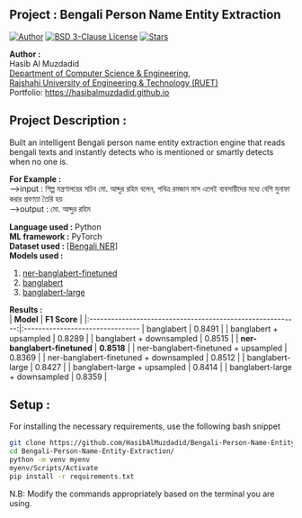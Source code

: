 ## Project : Bengali Person Name Entity Extraction
[![Author](https://img.shields.io/badge/Author-Hasib%20Al%20Muzdadid-brightgreen)](https://github.com/HasibAlMuzdadid)
[![BSD 3-Clause License](https://img.shields.io/github/license/hasibalmuzdadid/Bengali-Person-Name-Entity-Extraction?style=flat&color=orange)](https://github.com/HasibAlMuzdadid/Bengali-Person-Name-Entity-Extraction/blob/main/LICENSE)
[![Stars](https://img.shields.io/github/stars/hasibalmuzdadid/Bengali-Person-Name-Entity-Extraction?style=social)](https://github.com/HasibAlMuzdadid/Bengali-Person-Name-Entity-Extraction/stargazers)

**Author :** </br>
Hasib Al Muzdadid</br>
[Department of Computer Science & Engineering](https://www.cse.ruet.ac.bd/), </br>
[Rajshahi University of Engineering & Technology (RUET)](https://www.ruet.ac.bd/) </br>
Portfolio: https://hasibalmuzdadid.github.io  </br> 

 
## Project Description :
Built an intelligent Bengali person name entity extraction engine that reads bengali texts and instantly detects who is mentioned or smartly detects when no one is. 

**For Example :**
<br>-->input : শিল্প মন্ত্রণালয়ের সচিব মো. আব্দুর রহিম বলেন, পবিত্র রমজান মাস এলেই ব্যবসায়ীদের মধ্যে বেশি মুনাফা করার প্রবণতা তৈরি হয়
<br>-->output : মো. আব্দুর রহিম


**Language used :** Python  </br> 
**ML framework :** PyTorch  </br>
**Dataset used :** <a href="https://github.com/Rifat1493/Bengali-NER/tree/master/Input">[Bengali NER]</a>  </br>
**Models used :** </br> 
1. <a href= "https://huggingface.co/celloscopeai/celloscope-28000-ner-banglabert-finetuned">ner-banglabert-finetuned</a>
2. <a href= "https://huggingface.co/csebuetnlp/banglabert">banglabert</a>
3. <a href= "https://huggingface.co/csebuetnlp/banglabert_large">banglabert-large</a>  </br>

**Results :** </br>
| **Model**                                                                   | **F1 Score** |
|:----------------------------------------------------------:|:--------------------------------
| banglabert                                                                  | 0.8491          |
| banglabert + upsampled                                                      | 0.8289          |
| banglabert + downsampled                                                    | 0.8515          |
| **ner-banglabert-finetuned**                                                | **0.8518**      |
| ner-banglabert-finetuned + upsampled                                        | 0.8369          |
| ner-banglabert-finetuned + downsampled                                      | 0.8512          |
| banglabert-large                                                            | 0.8427          |
| banglabert-large + upsampled                                                | 0.8414          |
| banglabert-large + downsampled                                              | 0.8359          |


 
## Setup :
For installing the necessary requirements, use the following bash snippet
```bash
git clone https://github.com/HasibAlMuzdadid/Bengali-Person-Name-Entity-Extraction.git
cd Bengali-Person-Name-Entity-Extraction/
python -m venv myenv
myenv/Scripts/Activate 
pip install -r requirements.txt
```
N.B: Modify the commands appropriately based on the terminal you are using.

